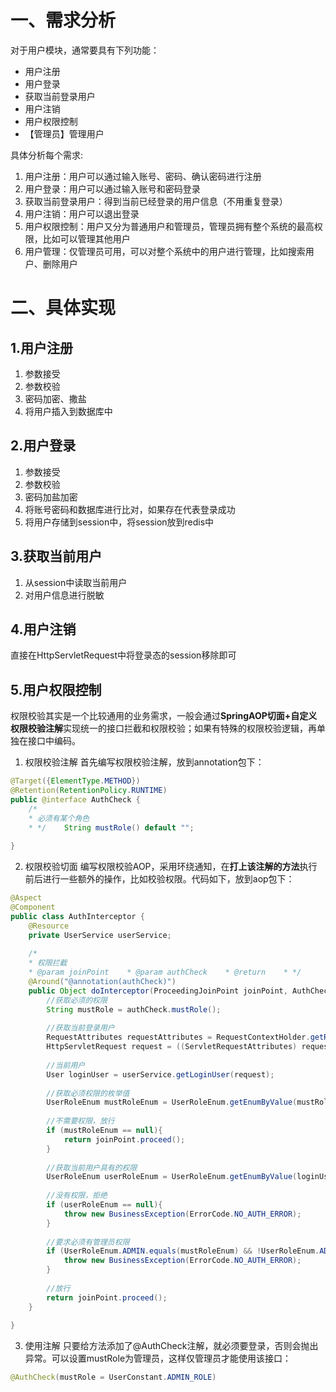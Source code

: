 # 一、需求分析
对于用户模块，通常要具有下列功能：
- 用户注册
- 用户登录
- 获取当前登录用户
- 用户注销
- 用户权限控制
- 【管理员】管理用户

具体分析每个需求:
1. 用户注册：用户可以通过输入账号、密码、确认密码进行注册
2. 用户登录：用户可以通过输入账号和密码登录
3. 获取当前登录用户：得到当前已经登录的用户信息（不用重复登录）
4. 用户注销：用户可以退出登录
5. 用户权限控制：用户又分为普通用户和管理员，管理员拥有整个系统的最高权限，比如可以管理其他用户
6. 用户管理：仅管理员可用，可以对整个系统中的用户进行管理，比如搜索用户、删除用户

# 二、具体实现
## 1.用户注册
1. 参数接受
2. 参数校验
3. 密码加密、撒盐
4. 将用户插入到数据库中

## 2.用户登录
1. 参数接受
2. 参数校验
3. 密码加盐加密
4. 将账号密码和数据库进行比对，如果存在代表登录成功
5. 将用户存储到session中，将session放到redis中

## 3.获取当前用户
1. 从session中读取当前用户
2. 对用户信息进行脱敏
## 4.用户注销
直接在HttpServletRequest中将登录态的session移除即可

## 5.用户权限控制
权限校验其实是一个比较通用的业务需求，一般会通过**SpringAOP切面+自定义权限校验注解**实现统一的接口拦截和权限校验；如果有特殊的权限校验逻辑，再单独在接口中编码。

1. 权限校验注解
首先编写权限校验注解，放到annotation包下：
```java
@Target({ElementType.METHOD})  
@Retention(RetentionPolicy.RUNTIME)  
public @interface AuthCheck {  
    /*  
    * 必须有某个角色  
    * */    String mustRole() default "";  
  
}
```

2. 权限校验切面
编写权限校验AOP，采用环绕通知，在**打上该注解的方法**执行前后进行一些额外的操作，比如校验权限。代码如下，放到aop包下：
```java
@Aspect  
@Component  
public class AuthInterceptor {  
    @Resource  
    private UserService userService;  
  
    /*  
    * 权限拦截  
    * @param joinPoint    * @param authCheck    * @return    * */  
	@Around("@annotation(authCheck)")
    public Object doInterceptor(ProceedingJoinPoint joinPoint, AuthCheck authCheck) throws Throwable {  
        //获取必须的权限  
        String mustRole = authCheck.mustRole();  
  
        //获取当前登录用户  
        RequestAttributes requestAttributes = RequestContextHolder.getRequestAttributes();  
        HttpServletRequest request = ((ServletRequestAttributes) requestAttributes).getRequest();  
  
        //当前用户  
        User loginUser = userService.getLoginUser(request);  
  
        //获取必须权限的枚举值  
        UserRoleEnum mustRoleEnum = UserRoleEnum.getEnumByValue(mustRole);  
  
        //不需要权限，放行  
        if (mustRoleEnum == null){  
            return joinPoint.proceed();  
        }  
  
        //获取当前用户具有的权限  
        UserRoleEnum userRoleEnum = UserRoleEnum.getEnumByValue(loginUser.getUserRole());  
  
        //没有权限，拒绝  
        if (userRoleEnum == null){  
            throw new BusinessException(ErrorCode.NO_AUTH_ERROR);  
        }  
  
        //要求必须有管理员权限  
        if (UserRoleEnum.ADMIN.equals(mustRoleEnum) && !UserRoleEnum.ADMIN.equals(userRoleEnum)){  
            throw new BusinessException(ErrorCode.NO_AUTH_ERROR);  
        }  
  
        //放行  
        return joinPoint.proceed();  
    }  
  
}
```
3. 使用注解
只要给方法添加了@AuthCheck注解，就必须要登录，否则会抛出异常。可以设置mustRole为管理员，这样仅管理员才能使用该接口：
```java
@AuthCheck(mustRole = UserConstant.ADMIN_ROLE)
```

